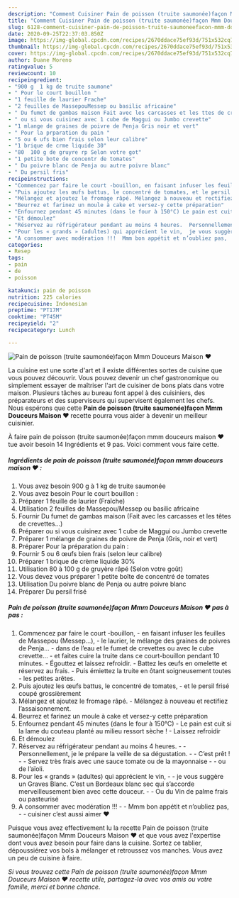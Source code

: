 ```yaml
---
description: "Comment Cuisiner Pain de poisson (truite saumonée)façon Mmm Douceurs Maison ♥"
title: "Comment Cuisiner Pain de poisson (truite saumonée)façon Mmm Douceurs Maison ♥"
slug: 6128-comment-cuisiner-pain-de-poisson-truite-saumoneefacon-mmm-douceurs-maison
date: 2020-09-25T22:37:03.850Z
image: https://img-global.cpcdn.com/recipes/2670ddace75ef93d/751x532cq70/pain-de-poisson-truite-saumoneefacon-mmm-douceurs-maison-♥-photo-principale-de-la-recette.jpg
thumbnail: https://img-global.cpcdn.com/recipes/2670ddace75ef93d/751x532cq70/pain-de-poisson-truite-saumoneefacon-mmm-douceurs-maison-♥-photo-principale-de-la-recette.jpg
cover: https://img-global.cpcdn.com/recipes/2670ddace75ef93d/751x532cq70/pain-de-poisson-truite-saumoneefacon-mmm-douceurs-maison-♥-photo-principale-de-la-recette.jpg
author: Duane Moreno
ratingvalue: 5
reviewcount: 10
recipeingredient:
- "900 g  1 kg de truite saumone"
- " Pour le court bouillon "
- "1 feuille de laurier Frache"
- "2 feuilles de MassepouMessep ou basilic africaine"
- " Du fumet de gambas maison Fait avec les carcasses et les ttes de crevettes"
- " ou si vous cuisinez avec 1 cube de Maggui ou Jumbo crevette"
- "1 mlange de graines de poivre de Penja Gris noir et vert"
- " Pour la prparation du pain "
- "5 ou 6 ufs bien frais selon leur calibre"
- "1 brique de crme liquide 30"
- "80  100 g de gruyre rp Selon votre got"
- "1 petite bote de concentr de tomates"
- " Du poivre blanc de Penja ou autre poivre blanc"
- " Du persil fris"
recipeinstructions:
- "Commencez par faire le court -bouillon, en faisant infuser les feuilles de Massepou (Messep…), le laurier, le mélange des graines de poivres de Penja… dans de l’eau et le fumet de crevettes ou avec le cube crevette… et faites cuire la truite dans ce court-bouillon pendant 10 minutes. Égouttez et laissez refroidir. Battez les œufs en omelette et réservez au frais. Puis émiettez la truite en ôtant soigneusement toutes les petites arêtes."
- "Puis ajoutez les œufs battus, le concentré de tomates, et le persil frisé coupé grossièrement"
- "Mélangez et ajoutez le fromage râpé. Mélangez à nouveau et rectifiez l’assaisonnement."
- "Beurrez et farinez un moule à cake et versez-y cette préparation"
- "Enfournez pendant 45 minutes (dans le four à 150°C) Le pain est cuit si la lame du couteau planté au milieu ressort sèche ! Laissez refroidir"
- "Et démoulez"
- "Réservez au réfrigérateur pendant au moins 4 heures.  Personnellement, je le prépare la veille de sa dégustation.  C’est prêt !  Servez très frais avec une sauce tomate ou de la mayonnaise  ou de l’aïoli."
- "Pour les « grands » (adultes) qui apprécient le vin,  je vous suggère un Graves Blanc. C’est un Bordeaux blanc sec qui s’accorde merveilleusement bien avec cette douceur.  Ou du Vin de palme frais ou pasteurisé"
- "A consommer avec modération !!!  Mmm bon appétit et n’oubliez pas,  cuisiner c’est aussi aimer ♥"
categories:
- Resep
tags:
- pain
- de
- poisson

katakunci: pain de poisson 
nutrition: 225 calories
recipecuisine: Indonesian
preptime: "PT17M"
cooktime: "PT45M"
recipeyield: "2"
recipecategory: Lunch

---
```



![Pain de poisson (truite saumonée)façon Mmm Douceurs Maison ♥](https://img-global.cpcdn.com/recipes/2670ddace75ef93d/751x532cq70/pain-de-poisson-truite-saumoneefacon-mmm-douceurs-maison-♥-photo-principale-de-la-recette.jpg)

La cuisine est une sorte d'art et il existe différentes sortes de cuisine que vous pouvez découvrir. Vous pouvez devenir un chef gastronomique ou simplement essayer de maîtriser l'art de cuisiner de bons plats dans votre maison. Plusieurs tâches au bureau font appel à des cuisiniers, des préparateurs et des superviseurs qui supervisent également les chefs. Nous espérons que cette <strong> Pain de poisson (truite saumonée)façon Mmm Douceurs Maison ♥ </strong> recette pourra vous aider à devenir un meilleur cuisinier.

<!--inarticleads1-->

À faire pain de poisson (truite saumonée)façon mmm douceurs maison ♥ tue avoir besoin 14 Ingrédients et 9 pas. Voici comment vous faire cette.

##### Ingrédients de pain de poisson (truite saumonée)façon mmm douceurs maison ♥ :

1. Vous avez besoin 900 g à 1 kg de truite saumonée
1. Vous avez besoin  Pour le court bouillon :
1. Préparer 1 feuille de laurier (Fraîche)
1. Utilisation 2 feuilles de Massepou/Messep ou basilic africaine
1. Fournir  Du fumet de gambas maison (Fait avec les carcasses et les têtes de crevettes…)
1. Préparer  ou si vous cuisinez avec 1 cube de Maggui ou Jumbo crevette
1. Préparer 1 mélange de graines de poivre de Penja (Gris, noir et vert)
1. Préparer  Pour la préparation du pain :
1. Fournir 5 ou 6 œufs bien frais (selon leur calibre)
1. Préparer 1 brique de crème liquide 30%
1. Utilisation 80 à 100 g de gruyère râpé (Selon votre goût)
1. Vous devez vous préparer 1 petite boîte de concentré de tomates
1. Utilisation  Du poivre blanc de Penja ou autre poivre blanc
1. Préparer  Du persil frisé




<!--inarticleads2-->

##### Pain de poisson (truite saumonée)façon Mmm Douceurs Maison ♥ pas à pas :

1. Commencez par faire le court -bouillon, - en faisant infuser les feuilles de Massepou (Messep…), - le laurier, le mélange des graines de poivres de Penja… - dans de l’eau et le fumet de crevettes ou avec le cube crevette… - et faites cuire la truite dans ce court-bouillon pendant 10 minutes. - Égouttez et laissez refroidir. - Battez les œufs en omelette et réservez au frais. - Puis émiettez la truite en ôtant soigneusement toutes - les petites arêtes.
1. Puis ajoutez les œufs battus, le concentré de tomates, - et le persil frisé coupé grossièrement
1. Mélangez et ajoutez le fromage râpé. - Mélangez à nouveau et rectifiez l’assaisonnement.
1. Beurrez et farinez un moule à cake et versez-y cette préparation
1. Enfournez pendant 45 minutes (dans le four à 150°C) - Le pain est cuit si la lame du couteau planté au milieu ressort sèche ! - Laissez refroidir
1. Et démoulez
1. Réservez au réfrigérateur pendant au moins 4 heures. -  - Personnellement, je le prépare la veille de sa dégustation. -  - C’est prêt ! -  - Servez très frais avec une sauce tomate ou de la mayonnaise -  - ou de l’aïoli.
1. Pour les « grands » (adultes) qui apprécient le vin, -  - je vous suggère un Graves Blanc. C’est un Bordeaux blanc sec qui s’accorde merveilleusement bien avec cette douceur. -  - Ou du Vin de palme frais ou pasteurisé
1. A consommer avec modération !!! -  - Mmm bon appétit et n’oubliez pas, -  - cuisiner c’est aussi aimer ♥




<!--inarticleads1-->

<p>
Puisque vous avez effectivement lu la recette Pain de poisson (truite saumonée)façon Mmm Douceurs Maison ♥ et que vous avez l'expertise dont vous avez besoin pour faire dans la cuisine. Sortez ce tablier, dépoussiérez vos bols à mélanger et retroussez vos manches. Vous avez un peu de cuisine à faire.
</p>

<p>
<i>Si vous trouvez cette Pain de poisson (truite saumonée)façon Mmm Douceurs Maison ♥ recette utile, partagez-la avec vos amis ou votre famille, merci et bonne chance.</i>
</p>
